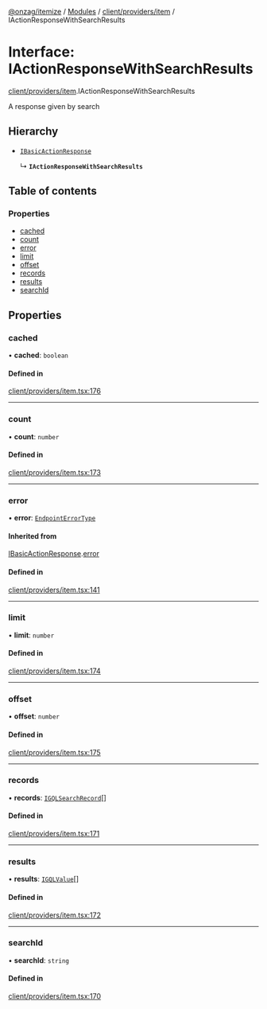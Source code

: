 [@onzag/itemize](../README.md) / [Modules](../modules.md) / [client/providers/item](../modules/client_providers_item.md) / IActionResponseWithSearchResults

# Interface: IActionResponseWithSearchResults

[client/providers/item](../modules/client_providers_item.md).IActionResponseWithSearchResults

A response given by search

## Hierarchy

- [`IBasicActionResponse`](client_providers_item.IBasicActionResponse.md)

  ↳ **`IActionResponseWithSearchResults`**

## Table of contents

### Properties

- [cached](client_providers_item.IActionResponseWithSearchResults.md#cached)
- [count](client_providers_item.IActionResponseWithSearchResults.md#count)
- [error](client_providers_item.IActionResponseWithSearchResults.md#error)
- [limit](client_providers_item.IActionResponseWithSearchResults.md#limit)
- [offset](client_providers_item.IActionResponseWithSearchResults.md#offset)
- [records](client_providers_item.IActionResponseWithSearchResults.md#records)
- [results](client_providers_item.IActionResponseWithSearchResults.md#results)
- [searchId](client_providers_item.IActionResponseWithSearchResults.md#searchid)

## Properties

### cached

• **cached**: `boolean`

#### Defined in

[client/providers/item.tsx:176](https://github.com/onzag/itemize/blob/f2db74a5/client/providers/item.tsx#L176)

___

### count

• **count**: `number`

#### Defined in

[client/providers/item.tsx:173](https://github.com/onzag/itemize/blob/f2db74a5/client/providers/item.tsx#L173)

___

### error

• **error**: [`EndpointErrorType`](../modules/base_errors.md#endpointerrortype)

#### Inherited from

[IBasicActionResponse](client_providers_item.IBasicActionResponse.md).[error](client_providers_item.IBasicActionResponse.md#error)

#### Defined in

[client/providers/item.tsx:141](https://github.com/onzag/itemize/blob/f2db74a5/client/providers/item.tsx#L141)

___

### limit

• **limit**: `number`

#### Defined in

[client/providers/item.tsx:174](https://github.com/onzag/itemize/blob/f2db74a5/client/providers/item.tsx#L174)

___

### offset

• **offset**: `number`

#### Defined in

[client/providers/item.tsx:175](https://github.com/onzag/itemize/blob/f2db74a5/client/providers/item.tsx#L175)

___

### records

• **records**: [`IGQLSearchRecord`](gql_querier.IGQLSearchRecord.md)[]

#### Defined in

[client/providers/item.tsx:171](https://github.com/onzag/itemize/blob/f2db74a5/client/providers/item.tsx#L171)

___

### results

• **results**: [`IGQLValue`](gql_querier.IGQLValue.md)[]

#### Defined in

[client/providers/item.tsx:172](https://github.com/onzag/itemize/blob/f2db74a5/client/providers/item.tsx#L172)

___

### searchId

• **searchId**: `string`

#### Defined in

[client/providers/item.tsx:170](https://github.com/onzag/itemize/blob/f2db74a5/client/providers/item.tsx#L170)
